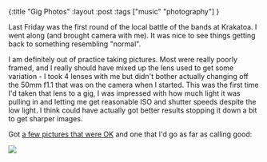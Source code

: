 {:title "Gig Photos"
:layout :post
:tags ["music" "photography"]
}

Last Friday was the first round of the local battle of the bands at Krakatoa. I went along (and brought camera with me). It was nice to see things getting back to something resembling "normal".

I am definitely out of practice taking pictures. Most were really poorly framed, and I really should have mixed up the lens used to get some variation - I took 4 lenses with me but didn't bother actually changing off the 50mm f1.1 that was on the camera when I started. This was the first time I'd taken that lens to a gig, I was impressed with how much light it was pulling in and letting me get reasonable ISO and shutter speeds despite the low light. I think could have actually got better results stopping it down a bit to get sharper images. 

Got [a few pictures that were OK](https://f002.backblazeb2.com/file/ormiret-pub/2022-06-10_Eruption_Heat_1/gallery.html) and one that I'd go as far as calling good:

![](https://f002.backblazeb2.com/file/ormiret-pub/2022-06-10_Eruption_Heat_1/P1080444.jpg)
